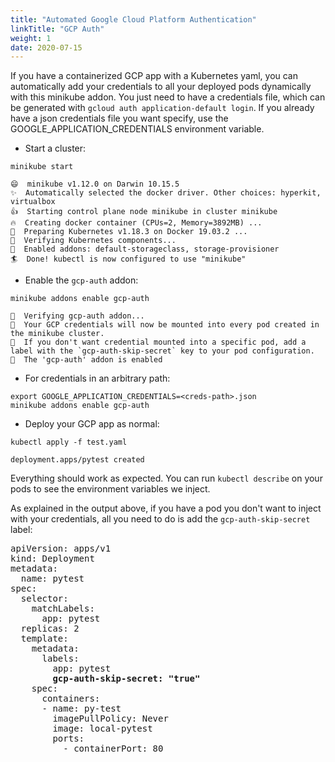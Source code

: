 ```yaml
---
title: "Automated Google Cloud Platform Authentication"
linkTitle: "GCP Auth"
weight: 1
date: 2020-07-15
---
```


If you have a containerized GCP app with a Kubernetes yaml, you can automatically add your credentials to all your deployed pods dynamically with this minikube addon. You just need to have a credentials file, which can be generated with `gcloud auth application-default login`. If you already have a json credentials file you want specify, use the GOOGLE_APPLICATION_CREDENTIALS environment variable.

- Start a cluster:

```shell
minikube start
```

```
😄  minikube v1.12.0 on Darwin 10.15.5
✨  Automatically selected the docker driver. Other choices: hyperkit, virtualbox
👍  Starting control plane node minikube in cluster minikube
🔥  Creating docker container (CPUs=2, Memory=3892MB) ...
🐳  Preparing Kubernetes v1.18.3 on Docker 19.03.2 ...
🔎  Verifying Kubernetes components...
🌟  Enabled addons: default-storageclass, storage-provisioner
🏄  Done! kubectl is now configured to use "minikube"
```

- Enable the `gcp-auth` addon:

```shell
minikube addons enable gcp-auth
```

```
🔎  Verifying gcp-auth addon...
📌  Your GCP credentials will now be mounted into every pod created in the minikube cluster.
📌  If you don't want credential mounted into a specific pod, add a label with the `gcp-auth-skip-secret` key to your pod configuration.
🌟  The 'gcp-auth' addon is enabled
```

- For credentials in an arbitrary path:

```shell
export GOOGLE_APPLICATION_CREDENTIALS=<creds-path>.json
minikube addons enable gcp-auth
```

- Deploy your GCP app as normal:

```shell
kubectl apply -f test.yaml
```

```
deployment.apps/pytest created
```

Everything should work as expected. You can run `kubectl describe` on your pods to see the environment variables we inject.

As explained in the output above, if you have a pod you don't want to inject with your credentials, all you need to do is add the `gcp-auth-skip-secret` label:
<pre>
apiVersion: apps/v1
kind: Deployment
metadata:
  name: pytest
spec:
  selector:
    matchLabels:
      app: pytest
  replicas: 2
  template:
    metadata:
      labels:
        app: pytest
        <b>gcp-auth-skip-secret: "true"</b>
    spec:
      containers:
      - name: py-test
        imagePullPolicy: Never
        image: local-pytest
        ports:
          - containerPort: 80
</pre>
